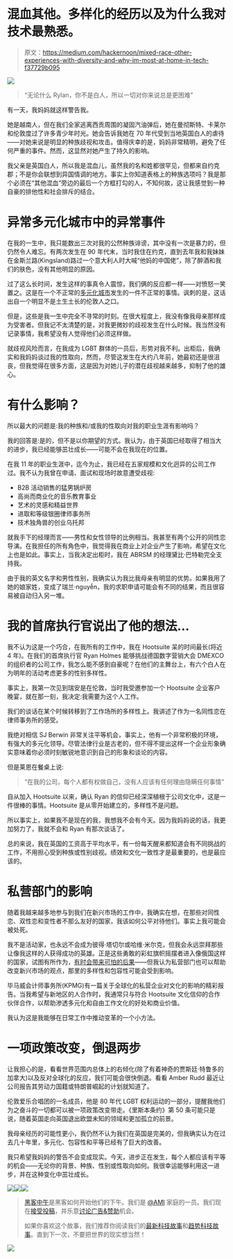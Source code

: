 # 混血其他。多样化的经历以及为什么我对技术最熟悉。

> 原文：<https://medium.com/hackernoon/mixed-race-other-experiences-with-diversity-and-why-im-most-at-home-in-tech-f37729b095>

![](img/2b2618b05c08dacff10419cfe317e40e.png)

> “无论什么 Rylan，你不是白人，所以一切对你来说总是更困难”

有一天，我妈妈就这样警告我。

她是越南人，但在我们全家逃离西贡周围的凝固汽油弹后，她在曼彻斯特、卡莱尔和伦敦度过了许多青少年时光。她会告诉我她在 70 年代受到当地英国白人的虐待——对她来说是明显的种族歧视和攻击。值得庆幸的是，妈妈非常精明，避免了任何严重的事件。然而，这显然对她产生了持久的影响。

我父亲是英国白人，所以我是混血儿，虽然我的名和姓都很罕见，但都来自约克郡；不是你会联想到异国情调的地方。事实上你知道表格上的种族选项吗？我是那个必须在“其他混血”旁边的最后一个方框打勾的人，不知何故，这让我感觉到一种自豪的排他性和社会排斥的结合。

# 异常多元化城市中的异常事件

在我的一生中，我只能数出三次对我的公然种族诽谤，其中没有一次是暴力的，但仍然令人难忘。有两次发生在 90 年代末，当时我住在约克，直到去年我和我妹妹在金斯兰路(Kingsland)路过一个意大利人时大喊“他妈的中国佬”，除了醉酒和我们的肤色，没有其他明显的原因。

过了这么长时间，发生这样的事真令人震惊，我们俩的反应都一样——对愤怒一笑置之。这是在一个不正常的[多元化城市](https://hackernoon.com/tagged/diverse-city)发生的一件不正常的事情。讽刺的是，这话出自一个明显不是土生土长的伦敦人之口。

但是，这些是我一生中完全不寻常的时刻。在很大程度上，我没有像我母亲那样成为受害者。但我记不太清楚的是，对我更微妙的歧视发生在什么时候。我当然没有记录事情，我希望没有人觉得他们必须这样做。

就歧视风险而言，在我成为 LGBT 群体的一员后，形势对我不利。出柜后，我确实和我妈妈谈过我的性取向，然而，尽管这发生在大约八年前，她最初还是很沮丧，但我觉得在很多方面，这是因为对她儿子的潜在歧视越来越多，抑制了他的雄心。

# 有什么影响？

所以最大的问题是:我的种族和/或我的性取向对我的职业生涯有影响吗？

我的回答是:是的，但不是以你期望的方式。我认为，由于英国已经取得了相当大的进步，我已经能够茁壮成长——可能不会在我现在的位置。

在我 11 年的职业生涯中，迄今为止，我已经在五家规模和文化迥异的公司工作过。我不认为我曾在申请、面试和现场时故意遭受歧视:

*   B2B 活动销售的猛男锅炉房
*   高尚而商业化的音乐教育事业
*   艺术的灵感和精益世界
*   进取和等级银圈律师事务所
*   技术独角兽的创业乌托邦

就我手下的经理而言——男性和女性领导的比例相当。我甚至有两个公开的同性恋导演。在我担任的所有角色中，我觉得我在商业上对企业产生了影响，希望在文化上也是如此。事实上，当我决定出柜时，我在 ABRSM 的经理黛比·巴特勒完全支持我。

由于我的英文名字和男性性别，我确实认为我比我母亲有明显的优势。如果我用了她的娘家姓，变成了瑞兰·nguyễn，我的求职申请可能会有不同的结果，而且很容易被自动归入另一堆。

# 我的首席执行官说出了他的想法…

我不认为这是一个巧合，在我所有的工作中，我在 Hootsuite 呆的时间最长(将近 4 年)。在我们的首席执行官 Ryan Holmes 能够挑战德国数字营销大会 DMEXCO 的组织者的公司工作，我怎么能不感到自豪呢？在他们的主舞台上，有六个白人在为明年的活动考虑更多的性别多样性。

事实上，我第一次见到瑞安是在伦敦，当时我受邀参加一个 Hootsuite 企业客户晚宴，就在那一刻，我决定:我需要为这个人工作。

我们的谈话在某个时候转移到了工作场所的多样性上。我讲述了作为一名同性恋在律师事务所的感受。

我绝对相信 SJ Berwin 非常关注平等机会，事实上，他有一个非常积极的环境，有强大的多元化领导。尽管法律行业是古老的，但不得不提出这样一个企业形象确实意味着你必须时刻敏锐地意识到自己的形象和谈论的内容。

但是莱恩在餐桌上说:

> “在我的公司，每个人都有权做自己，没有人应该有任何理由隐瞒任何事情”

自从加入 Hootsuite 以来，确认 Ryan 的信仰已经深深植根于公司文化中，这是一件很棒的事情。Hootsuite 是从零开始建立的，多样性不是问题。

所以事实上，如果我不是现在的我，我想我不会有今天。因为我妈妈说的话，我更加努力了，我就不会和 Ryan 有那次谈话了。

总的来说，我在英国的工资高于平均水平，有一份每天醒来都知道会有不同挑战的工作，不用担心受到种族或性别歧视。绩效和文化一致性才是最重要的，也是最应该的。

# 私营部门的影响

随着我越来越多地参与到我们在新兴市场的工作中，我确实在想，在那些对同性恋、双性恋和变性者不那么友好的国家，我该如何公平对待他们。事实上我可能会被处死。

我不是活动家，也永远不会成为彼得·塔切尔或哈维·米尔克，但我会永远崇拜那些让像我这样的人获得成功的英雄。正是这些勇敢的彩虹旗帜摇摆者进入像俄国这样的国家，试图有所作为，[有时会带来可怕的后果](http://www.telegraph.co.uk/news/worldnews/1552832/Tatchell-beaten-up-in-Moscow-protest.html)——但我认为私营部门也可以帮助改变新兴市场的观点，那里的多样性和包容性可能会受到影响。

毕马威会计师事务所(KPMG)有一篇关于全球化的私营企业对文化的影响的精彩报告。当我希望与新地区的人合作时，我通常只与符合 Hootsuite 文化信仰的合作伙伴合作，以帮助渗透多元化和自由工作文化的好处和商业价值。

我认为这是我能够在日常工作中推动变革的一个小方法。

# 一项政策改变，倒退两步

让我担心的是，看看世界范围内总体上的右倾化(除了有着神奇的贾斯廷·特鲁多的加拿大)以及反对全球化的反应，我们可能会很快倒退。看看 Amber Rudd 最近让公司报告其劳动力国籍或特朗普崛起的计划就知道了。

伦敦爱乐合唱团的一名成员，他是 80 年代 LGBT 权利运动的一部分，提醒我他们为之奋斗的一切都可以被一项政策改变带走。《里斯本条约》第 50 条可能只是说，随着英国走向英国退出欧盟未知的领域和更加孤立的前景。

我母亲经历的可能性更小，我仍然不认为我们在英国是完美的，但我确实认为在过去几十年里，多元化、包容性和平等已经有了巨大的改善。

我只希望我妈妈的警告不会变成现实。今天，进步正在发生，每个人都应该有平等的机会——无论你的背景、种族、性别或性取向如何。我很幸运能够利用这一进步，并在这种变化中茁壮成长。

[![](img/50ef4044ecd4e250b5d50f368b775d38.png)](http://bit.ly/HackernoonFB)[![](img/979d9a46439d5aebbdcdca574e21dc81.png)](https://goo.gl/k7XYbx)[![](img/2930ba6bd2c12218fdbbf7e02c8746ff.png)](https://goo.gl/4ofytp)

> [黑客中午](http://bit.ly/Hackernoon)是黑客如何开始他们的下午。我们是 [@AMI](http://bit.ly/atAMIatAMI) 家庭的一员。我们现在[接受投稿](http://bit.ly/hackernoonsubmission)，并乐意[讨论广告&赞助](mailto:partners@amipublications.com)机会。
> 
> 如果你喜欢这个故事，我们推荐你阅读我们的[最新科技故事](http://bit.ly/hackernoonlatestt)和[趋势科技故事](https://hackernoon.com/trending)。直到下一次，不要把世界的现实想当然！

[![](img/be0ca55ba73a573dce11effb2ee80d56.png)](https://goo.gl/Ahtev1)
